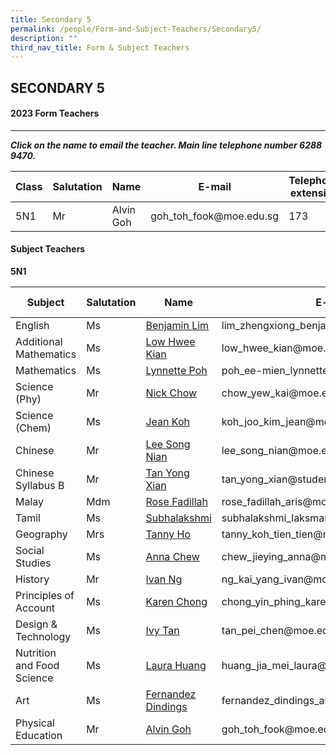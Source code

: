 ```yaml
---
title: Secondary 5
permalink: /people/Form-and-Subject-Teachers/Secondary5/
description: ""
third_nav_title: Form & Subject Teachers
---
```

## SECONDARY 5

#### 2023 Form Teachers
-------------------------

**_Click on the name to email the teacher. Main line telephone number 6288 9470._**

<table>
<thead>
  <tr>
    <th>Class</th>
    <th>Salutation</th>
    <th>Name</th>
    <th>E-mail</th>
    <th>Telephone extension</th>
  </tr>
</thead>
<tbody>
  <tr>
    <td>5N1</td>
    <td>Mr</td>
    <td>Alvin Goh</td>
    <td>goh_toh_fook@moe.edu.sg</td>
    <td>173</td>
  </tr>
</tbody>
</table>

#### Subject Teachers

**5N1**

<table>
<thead>
  <tr>
    <th>Subject</th>
    <th>Salutation</th>
    <th>Name</th>
    <th>E-mail</th>
    <th>Telephone Extension</th>
  </tr>
</thead>
<tbody>
  <tr>
	<td>English</td>
	<td>Ms</td>
<td><a href="mailto:lim_zhengxiong_benjamin@moe.edu.sg" target="">Benjamin Lim</a></td>
<td>lim_zhengxiong_benjamin@moe.edu.sg</td>
<td>133</td>
</tr>
<tr>
<td>Additional Mathematics</td>
<td>Ms</td>
<td><a href="mailto:low_hwee_kian@moe.edu.sg" target="">Low Hwee Kian</a>
</td>
<td>low_hwee_kian@moe.edu.sg</td>
<td>216</td>
</tr>
<tr>
<td>Mathematics</td>
<td>Ms</td>
<td><a href="mailto:poh_ee-mien_lynnette@moe.edu.sg" target="">Lynnette Poh</a></td>
<td>poh_ee-mien_lynnette@moe.edu.sg</td>
<td>223</td>
</tr>
<tr>
<td>Science (Phy)</td>
<td>Mr</td>
	<td><a href="mailto:chow_yew_kai@moe.edu.sg" target="">Nick Chow</a></td>
<td>chow_yew_kai@moe.edu.sg</td>
<td>216
</td>
</tr>
<tr>
<td>Science (Chem)</td>
<td>Ms</td>
<td><a href="mailto:koh_joo_kim_jean@moe.edu.sg" target="">Jean Koh</a>
</td>
<td>koh_joo_kim_jean@moe.edu.sg</td>
<td>125</td>
</tr>
<tr>
<td>Chinese</td>
<td>Mr</td>
<td><a href="mailto:lee_song_nian@moe.edu.sg" target="">Lee Song Nian</a>
</td>
<td>lee_song_nian@moe.edu.sg<br></td>
<td>126</td>
</tr>
<tr>
<td>Chinese Syllabus B</td>
<td>Mr</td>
<td><a href="mailto:tan_yong_xian@students.edu.sg" target="">Tan Yong Xian</a></td>
<td>tan_yong_xian@students.edu.sg</td>
<td>141</td>
</tr>
<tr>
<td>Malay</td>
<td>Mdm</td>
<td><a href="mailto:rose_fadillah_aris@moe.edu.sg" target="">Rose Fadillah</a>
</td>
<td>rose_fadillah_aris@moe.edu.sg</td>
<td>220</td>
</tr>
<tr>
<td>Tamil</td>
<td>Ms</td>
<td><a href="mailto:subhalakshmi_laksmanan@moe.edu.sg" target="">Subhalakshmi</a></td>
<td>subhalakshmi_laksmanan@moe.edu.sg</td>
<td>152</td>
</tr>
<tr>
<td>Geography</td>
<td>Mrs</td>
<td><a href="mailto:tanny_koh_tien_tien@moe.edu.sg" target="">Tanny Ho</a>
</td>
<td>tanny_koh_tien_tien@moe.edu.sg</td>
<td>222</td>
</tr>
<tr>
<td>Social Studies</td>
<td>Ms</td>
<td><a href="mailto:chew_jieying_anna@moe.edu.sg" target="">Anna Chew</a>
</td>
<td>chew_jieying_anna@moe.edu.sg</td>
<td>161</td>
</tr>
<tr>
<td>History</td>
<td>Mr</td>
<td><a href="mailto:ng_kai_yang@moe.edu.sg" target="">Ivan Ng</a>
</td>
<td>ng_kai_yang_ivan@moe.edu.sg</td>
<td>150</td>
</tr>
<tr>
<td>Principles of Account</td>
<td>Ms</td>
<td><a href="mailto:chong_yin_phing_karen@moe.edu.sg" target="">Karen Chong</a></td>
<td>chong_yin_phing_karen@moe.edu.sg</td>
<td>213</td>
</tr>
<tr>
<td>Design &amp; Technology</td>
<td>Ms</td>
<td><a href="mailto:tan_pei_chen@moe.edu.sg" target="">Ivy Tan</a>
</td>
<td>tan_pei_chen@moe.edu.sg</td>
<td>166</td>
</tr>
<tr>
	<td>Nutrition and Food Science</td>
	<td>Ms</td>
	<td><a href="mailto:huang_jia_mei_laura@moe.edu.sg" target="">Laura Huang
	</td>
	<td>huang_jia_mei_laura@moe.edu.sg</td>
	<td>206</td>
	</tr>
<tr>
	<td>Art</td>
	<td>Ms</td>
	<td><a href="mailto:fernandez_dindings_angel_arther@moe.edu.sg" target="">Fernandez Dindings</a></td>
	<td>fernandez_dindings_angel_arther@moe.edu.sg</td>
<td>141</td>
</tr>
<tr>
<td>Physical Education</td>
<td>Mr</td>
<td><a href="mailto:goh_toh_fook@moe.edu.sg" target="">Alvin Goh</a></td>
<td>goh_toh_fook@moe.edu.sg</td>
<td>173</td>
  </tr>
</tbody>
</table>